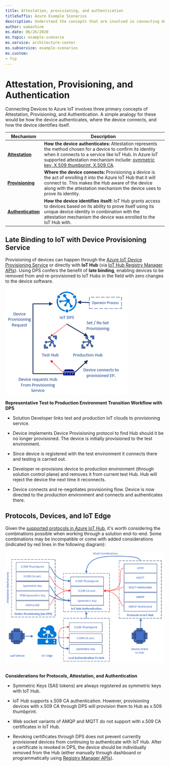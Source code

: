 ```yaml
---
title: Attestation, provisioning, and authentication
titleSuffix: Azure Example Scenarios
description: Understand the concepts that are involved in connecting devices to an IoT platform and how device provisioning process.
author: wamachine
ms.date: 06/26/2020
ms.topic: example-scenario
ms.service: architecture-center
ms.subservice: example-scenarios
ms.custom:
- fcp
---
```


# Attestation, Provisioning, and Authentication

Connecting Devices to Azure IoT involves three primary concepts of
Attestation, Provisioning, and Authentication. A simple analogy for
these would be how the device authenticates, where the device connects,
and how the device identifies itself.

| Mechanism | Description |
--- | ---
| [**Attestation**](https://docs.microsoft.com/azure/iot-dps/concepts-security#attestation-mechanism) |      **How the device authenticates:** Attestation represents the method chosen for a device to confirm its identity when it connects to a service like IoT Hub. In Azure IoT supported attestation mechanism include: [symmetric key, X.509 thumbprint, X.509 CA](https://azure.microsoft.com/blog/iot-device-authentication-options/).|
|[**Provisioning**](https://docs.microsoft.com/azure/iot-dps/about-iot-dps#provisioning-process) |  **Where the device connects:** Provisioning a device is the act of enrolling it into the Azure IoT Hub that it will connect to. This makes the Hub aware of the device along with the attestation mechanism the device uses to prove its identity.|
|[**Authentication**](https://docs.microsoft.com/azure/iot-hub/iot-hub-devguide-security#authentication) |**How the device identifies itself:** IoT Hub grants access to devices based on its ability to prove itself using its unique device identity in combination with the attestation mechanism the device was enrolled to the IoT Hub with. |

## Late Binding to IoT with Device Provisioning Service

Provisioning of devices can happen through the [Azure IoT Device
Provisioning Service](https://docs.microsoft.com/azure/iot-dps/)
or directly with **IoT Hub** (via [IoT Hub Registry Manager
APIs](https://docs.microsoft.com/dotnet/api/microsoft.azure.devices.registrymanager?view=azure-dotnet)).
Using DPS confers the benefit of **late binding**, enabling devices to
be removed from and re-provisioned to IoT Hubs in the field with zero
changes to the device software.

![A diagram showing authentication flows for various topologies connecting to Azure IoT Hub](media/late-binding-with-dps.png) 

**Representative Test to Production Environment Transition Workflow with
DPS**

-   Solution Developer links test and production IoT clouds to
    provisioning service.

-   Device implements Device Provisioning protocol to find Hub should it
    be no longer provisioned. The device is initially provisioned to the
    test environment.

-   Since device is registered with the test environment it connects
    there and testing is carried out.

-   Developer re-provisions device to production environment (through
    solution control plane) and removes it from current test Hub. Hub
    will reject the device the next time it reconnects.

-   Device connects and re-negotiates provisioning flow. Device is now
    directed to the production environment and connects and
    authenticates there.

## Protocols, Devices, and IoT Edge

Given the [supported protocols in Azure IoT
Hub,](https://docs.microsoft.com/azure/iot-hub/iot-hub-devguide-protocols)
it's worth considering the combinations possible when working through a
solution end-to-end. Some combinations may be incompatible or come with
added considerations (indicated by red lines in the following diagram):

![A diagram showing authentication flows for various topologies connecting to Azure IoT Hub](media/authentication-matrix.png) 

**Considerations for Protocols, Attestation, and Authentication**

-   Symmetric Keys (SAS tokens) are always registered as symmetric keys
    with IoT Hub.

-   IoT Hub supports x.509 CA authentication. However, provisioning
    devices with x.509 CA through DPS will provision them to Hub as
    x.509 thumbprint.

-   Web socket variants of AMQP and MQTT do not support with x.509 CA
    certificates in IoT Hub.

-   Revoking certificates through DPS does not prevent currently
    provisioned devices from continuing to authenticate with IoT Hub.
    After a certificate is revoked in DPS, the device should be
    individually removed from the Hub (either manually through dashboard
    or programmatically using [Registry Manager
    APIs](https://docs.microsoft.com/en-us/rest/api/iothub/service/registrymanager)).
